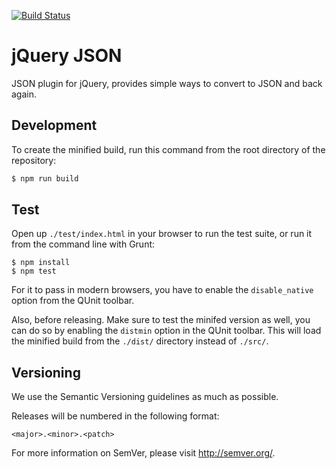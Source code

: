 [![Build Status](https://travis-ci.org/Krinkle/jquery-json.svg?branch=master)](https://travis-ci.org/Krinkle/jquery-json)

# jQuery JSON

JSON plugin for jQuery, provides simple ways to convert to JSON and back again.

## Development

To create the minified build, run this command from the root directory of the repository:

```bash
$ npm run build
```

## Test

Open up `./test/index.html` in your browser to run the test suite, or run it from
the command line with Grunt:

```
$ npm install
$ npm test
```

For it to pass in modern browsers, you have to enable the `disable_native`
option from the QUnit toolbar.

Also, before releasing. Make sure to test the minifed version as well, you can
do so by enabling the `distmin` option in the QUnit toolbar. This will load
the minified build from the `./dist/` directory instead of `./src/`.

## Versioning

We use the Semantic Versioning guidelines as much as possible.

Releases will be numbered in the following format:

`<major>.<minor>.<patch>`

For more information on SemVer, please visit http://semver.org/.

